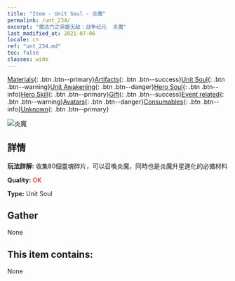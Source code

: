 ```yaml
---
title: "Item - Unit Soul - 炎魔"
permalink: /unt_234/
excerpt: "魔法门之英雄无敌：战争纪元  炎魔"
last_modified_at: 2021-07-06
locale: cn
ref: "unt_234.md"
toc: false
classes: wide
---
```

 [Materials](/ItemsCN/){: .btn .btn--primary}[Artifacts](/ItemsCN/Artifacts/){: .btn .btn--success}[Unit Soul](/ItemsCN/UnitSoul/){: .btn .btn--warning}[Unit Awakening](/ItemsCN/UnitAwakening/){: .btn .btn--danger}[Hero Soul](/ItemsCN/HeroSoul/){: .btn .btn--info}[Hero Skill](/ItemsCN/HeroSkill/){: .btn .btn--primary}[Gift](/ItemsCN/Gift/){: .btn .btn--success}[Event related](/ItemsCN/Events/){: .btn .btn--warning}[Avatars](/ItemsCN/Avatars/){: .btn .btn--danger}[Consumables](/ItemsCN/Consumables/){: .btn .btn--info}[Unknown](/ItemsCN/Unknown/){: .btn .btn--primary}

 ![炎魔](/images/u/ti_yanmo.jpg)

## 詳情
 **玩法詳解:** 收集80個靈魂碎片，可以召喚炎魔，同時也是炎魔升星進化的必備材料

 **Quality:** <span style="color: #FF0000">OK</span>

 **Type:** Unit Soul

## Gather

  None

## This item contains:

  None

